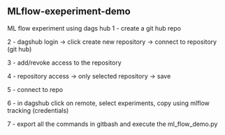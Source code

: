 ## MLflow-exeperiment-demo

ML flow experiment using dags hub
1 - create a git hub repo

2 - dagshub login -> click create new repository -> connect to repository (git hub)

3 - add/revoke access to the repository

4 - repository access -> only selected repository -> save

5 - connect to repo

6 - in dagshub click on remote, select experiments, copy using mlflow tracking (credentials)

7 - export all the commands in gitbash and execute the ml_flow_demo.py
